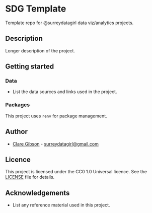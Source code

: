 # SDG Template
Template repo for @surreydatagirl data viz/analytics projects.

## Description
Longer description of the project.

## Getting started
### Data
-   List the data sources and links used in the project.

### Packages
This project uses `renv` for package management.

## Author
- [Clare Gibson](https://www.surreydatagirl.com) - [surreydatagirl@gmail.com](mailto:surreydatagirl.com)

## Licence
This project is licensed under the CC0 1.0 Universal licence. See the [LICENSE](./LICENSE) file for details.

## Acknowledgements
-   List any reference material used in this project.
